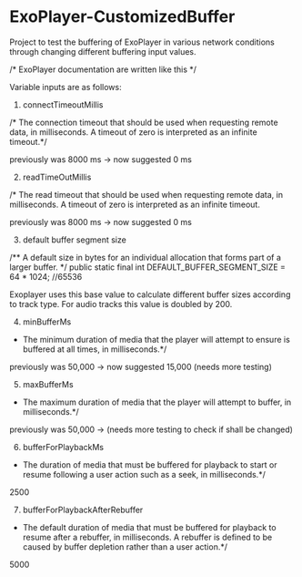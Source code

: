 # ExoPlayer-CustomizedBuffer
Project to test the buffering of ExoPlayer in various network conditions through changing different buffering input values.




/* ExoPlayer documentation are written like this */

Variable inputs are as follows:

1.	connectTimeoutMillis

/* The connection timeout that should be used when requesting remote data, in milliseconds. A timeout of zero is interpreted as an infinite timeout.*/

previously was 8000 ms -> now suggested 0 ms

2.	readTimeOutMillis

/* The read timeout that should be used when requesting remote data, in milliseconds. A timeout of zero is interpreted as an infinite timeout.

previously was 8000 ms -> now suggested 0 ms

3.	default buffer segment size

/** A default size in bytes for an individual allocation that forms part of a larger buffer. */
public static final int DEFAULT_BUFFER_SEGMENT_SIZE = 64 * 1024; //65536

Exoplayer uses this base value to calculate different buffer sizes according to track type.
For audio tracks this value is doubled by 200. 


4.	minBufferMs

* The minimum duration of media that the player will attempt to ensure is buffered at all times, in milliseconds.*/

previously was 50,000 -> now suggested 15,000 (needs more testing)

5.	maxBufferMs

* The maximum duration of media that the player will attempt to buffer, in milliseconds.*/

previously was 50,000 -> (needs more testing to check if shall be changed)

6.	bufferForPlaybackMs

* The duration of media that must be buffered for playback to start or resume following a user action such as a seek, in milliseconds.*/

2500

7.	bufferForPlaybackAfterRebuffer
* The default duration of media that must be buffered for playback to resume after a rebuffer, in milliseconds. A rebuffer is defined to be caused by buffer depletion rather than a user action.*/

5000


